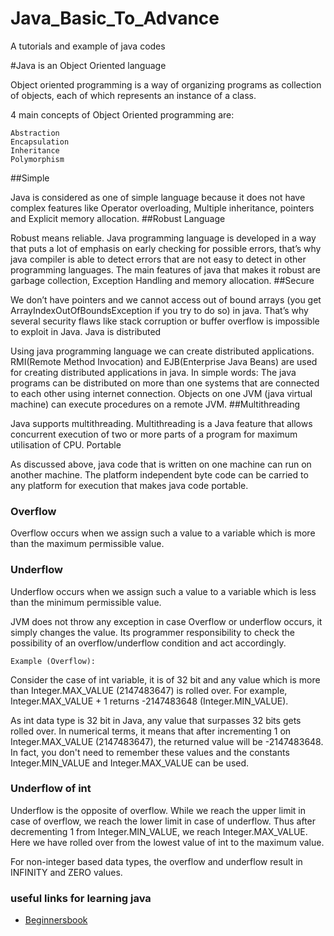 # Java_Basic_To_Advance

A tutorials and example of java codes



#Java is an Object Oriented language

Object oriented programming is a way of organizing programs as collection of objects, each of which represents an instance of a class.

4 main concepts of Object Oriented programming are:

    Abstraction
    Encapsulation
    Inheritance
    Polymorphism
##Simple

Java is considered as one of simple language because it does not have complex features like Operator overloading, Multiple inheritance, pointers and Explicit memory allocation.
##Robust Language

Robust means reliable. Java programming language is developed in a way that puts a lot of emphasis on early checking for possible errors, that’s why java compiler is able to detect errors that are not easy to detect in other programming languages. The main features of java that makes it robust are garbage collection, Exception Handling and memory allocation.
##Secure

We don’t have pointers and we cannot access out of bound arrays (you get ArrayIndexOutOfBoundsException if you try to do so) in java. That’s why several security flaws like stack corruption or buffer overflow is impossible to exploit in Java.
Java is distributed

Using java programming language we can create distributed applications. RMI(Remote Method Invocation) and EJB(Enterprise Java Beans) are used for creating distributed applications in java. In simple words: The java programs can be distributed on more than one systems that are connected to each other using internet connection. Objects on one JVM (java virtual machine) can execute procedures on a remote JVM.
##Multithreading

Java supports multithreading. Multithreading is a Java feature that allows concurrent execution of two or more parts of a program for maximum utilisation of CPU.
Portable

As discussed above, java code that is written on one machine can run on another machine. The platform independent byte code can be carried to any platform for execution that makes java code portable.
### Overflow
Overflow occurs when we assign such a value to a variable which is more than the maximum permissible value.

### Underflow
Underflow occurs when we assign such a value to a variable which is less than the minimum permissible value.

JVM does not throw any exception in case Overflow or underflow occurs, it simply changes the value. Its programmer responsibility to 
check the possibility of an overflow/underflow condition and act accordingly. 

```
Example (Overflow):
```
Consider the case of int variable, it is of 32 bit and any value which is more than Integer.MAX_VALUE (2147483647) is rolled over. 
For example, Integer.MAX_VALUE + 1 returns -2147483648 (Integer.MIN_VALUE).

As int data type is 32 bit in Java, any value that surpasses 32 bits gets rolled over. In numerical terms, it means that after incrementing 1 on Integer.MAX_VALUE (2147483647), the returned value will be -2147483648. In fact, you don't need to remember these values and the constants Integer.MIN_VALUE and Integer.MAX_VALUE can be used.

### Underflow of int
Underflow is the opposite of overflow. While we reach the upper limit in case of overflow, we reach the lower limit in case of underflow.
Thus after decrementing 1 from Integer.MIN_VALUE, we reach Integer.MAX_VALUE. Here we have rolled over from the lowest value of int to the maximum value.

For non-integer based data types, the overflow and underflow result in INFINITY and ZERO values.


### useful links for learning java


* [Beginnersbook](https://beginnersbook.com/2013/05/java-introduction/)